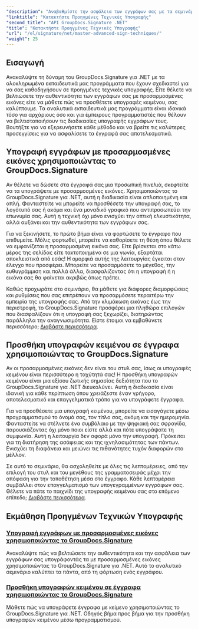 ```yaml
---
"description": "Αναβαθμίστε την ασφάλεια των εγγράφων σας με τα σεμινάρια GroupDocs.Signature για .NET. Μάθετε προηγμένες τεχνικές υπογραφής, από προσαρμοσμένες εικόνες έως υπογραφές κειμένου."
"linktitle": "Κατακτήστε Προηγμένες Τεχνικές Υπογραφής"
"second_title": "API GroupDocs.Signature .NET"
"title": "Κατακτήστε Προηγμένες Τεχνικές Υπογραφής"
"url": "/el/signature/net/master-advanced-sign-techniques/"
"weight": 25
---
```


## Εισαγωγή

Ανακαλύψτε τη δύναμη του GroupDocs.Signature για .NET με τα ολοκληρωμένα εκπαιδευτικά μας προγράμματα που έχουν σχεδιαστεί για να σας καθοδηγήσουν σε προηγμένες τεχνικές υπογραφής. Είτε θέλετε να βελτιώσετε την αυθεντικότητα των εγγράφων σας με προσαρμοσμένες εικόνες είτε να μάθετε πώς να προσθέτετε υπογραφές κειμένου, σας καλύπτουμε. Τα αναλυτικά εκπαιδευτικά μας προγράμματα είναι ιδανικά τόσο για αρχάριους όσο και για έμπειρους προγραμματιστές που θέλουν να βελτιστοποιήσουν τις διαδικασίες υπογραφής εγγράφων τους. Βουτήξτε για να εξερευνήσετε κάθε μέθοδο και να βρείτε τις καλύτερες προσεγγίσεις για να ασφαλίσετε τα έγγραφά σας αποτελεσματικά. 

## Υπογραφή εγγράφων με προσαρμοσμένες εικόνες χρησιμοποιώντας το GroupDocs.Signature
Αν θέλετε να δώσετε στα έγγραφά σας μια προσωπική πινελιά, σκεφτείτε να τα υπογράψετε με προσαρμοσμένες εικόνες. Χρησιμοποιώντας το GroupDocs.Signature για .NET, αυτή η διαδικασία είναι απλοποιημένη και απλή. Φανταστείτε να μπορείτε να προσθέσετε την υπογραφή σας, το λογότυπό σας ή ακόμα και ένα μοναδικό γραφικό που αντιπροσωπεύει την επωνυμία σας. Αυτή η τεχνική όχι μόνο ενισχύει την οπτική ελκυστικότητα, αλλά αυξάνει και την αυθεντικότητα των εγγράφων σας.

Για να ξεκινήσετε, το πρώτο βήμα είναι να φορτώσετε το έγγραφο που επιθυμείτε. Μόλις φορτωθεί, μπορείτε να καθορίσετε τη θέση όπου θέλετε να εμφανίζεται η προσαρμοσμένη εικόνα σας. Είτε βρίσκεται στο κάτω μέρος της σελίδας είτε τακτοποιημένα σε μια γωνία, εξαρτάται αποκλειστικά από εσάς! Η ομορφιά αυτής της λειτουργίας έγκειται στον έλεγχο που προσφέρει. Μπορείτε να προσαρμόσετε το μέγεθος, την ευθυγράμμιση και πολλά άλλα, διασφαλίζοντας ότι η υπογραφή ή η εικόνα σας θα φαίνεται ακριβώς όπως πρέπει.

Καθώς προχωράτε στο σεμινάριο, θα μάθετε για διάφορες διαμορφώσεις και ρυθμίσεις που σας επιτρέπουν να προσαρμόσετε περαιτέρω την εμπειρία της υπογραφής σας. Από την κλιμάκωση εικόνας έως την περιστροφή, το GroupDocs.Signature προσφέρει μια πληθώρα επιλογών που διασφαλίζουν ότι η υπογραφή σας ξεχωρίζει, διατηρώντας παράλληλα την αναγνωσιμότητα. Είστε έτοιμοι να εμβαθύνετε περισσότερο; [Διαβάστε περισσότερα](./sign-documents-with-custom-image/).

## Προσθήκη υπογραφών κειμένου σε έγγραφα χρησιμοποιώντας το GroupDocs.Signature
Αν οι προσαρμοσμένες εικόνες δεν είναι του στυλ σας, ίσως οι υπογραφές κειμένου είναι περισσότερο η ταχύτητά σας! Η προσθήκη υπογραφών κειμένου είναι μια εξίσου ζωτικής σημασίας δεξιότητα που το GroupDocs.Signature για .NET διευκολύνει. Αυτή η διαδικασία είναι ιδανική για κάθε περίπτωση όπου χρειάζεστε έναν γρήγορο, αποτελεσματικό και επαγγελματικό τρόπο για να υπογράφετε έγγραφα.

Για να προσθέσετε μια υπογραφή κειμένου, μπορείτε να εισαγάγετε μέσω προγραμματισμού το όνομά σας, τον τίτλο σας, ακόμη και την ημερομηνία. Φανταστείτε να στέλνετε ένα συμβόλαιο με την ψηφιακή σας σφραγίδα, παρουσιάζοντας όχι μόνο ποιοι είστε αλλά και πότε υπογράψατε τη συμφωνία. Αυτή η λειτουργία δεν αφορά μόνο την υπογραφή. Πρόκειται για τη διατήρηση της ασάφειας και της ιχνηλασιμότητας των πάντων. Ενισχύει τη διαφάνεια και μειώνει τις πιθανότητες τυχόν διαφορών στο μέλλον.

Σε αυτό το σεμινάριο, θα ασχοληθείτε με όλες τις λεπτομέρειες, από την επιλογή του στυλ και του μεγέθους της γραμματοσειράς μέχρι την απόφαση για την τοποθέτηση μέσα στο έγγραφο. Κάθε λεπτομέρεια συμβάλλει στον επαγγελματισμό των υπογεγραμμένων εγγράφων σας. Θέλετε να πάτε το παιχνίδι της υπογραφής κειμένου σας στο επόμενο επίπεδο; [Διαβάστε περισσότερα](./add-text-signatures-to-documents/).

## Εκμάθηση Προηγμένων Τεχνικών Υπογραφής
### [Υπογραφή εγγράφων με προσαρμοσμένες εικόνες χρησιμοποιώντας το GroupDocs.Signature](./sign-documents-with-custom-image/)
Ανακαλύψτε πώς να βελτιώσετε την αυθεντικότητα και την ασφάλεια των εγγράφων σας υπογράφοντάς τα με προσαρμοσμένες εικόνες χρησιμοποιώντας το GroupDocs.Signature για .NET. Αυτό το αναλυτικό σεμινάριο καλύπτει τα πάντα, από τη φόρτωση ενός εγγράφου.
### [Προσθήκη υπογραφών κειμένου σε έγγραφα χρησιμοποιώντας το GroupDocs.Signature](./add-text-signatures-to-documents/)
Μάθετε πώς να υπογράφετε έγγραφα με κείμενο χρησιμοποιώντας το GroupDocs.Signature για .NET. Οδηγός βήμα προς βήμα για την προσθήκη υπογραφών κειμένου μέσω προγραμματισμού.